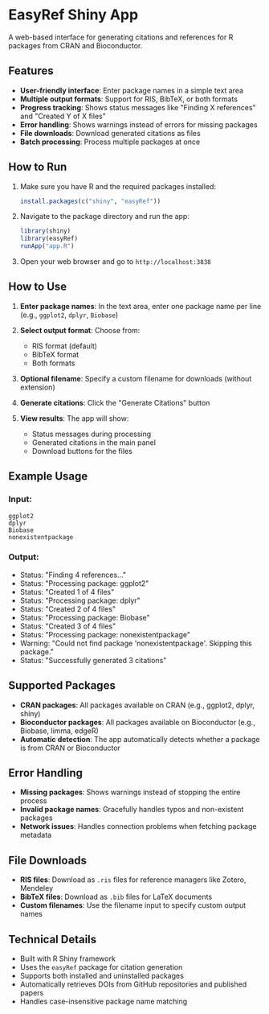 # EasyRef Shiny App

A web-based interface for generating citations and references for R packages from CRAN and Bioconductor.

## Features

- **User-friendly interface**: Enter package names in a simple text area
- **Multiple output formats**: Support for RIS, BibTeX, or both formats
- **Progress tracking**: Shows status messages like "Finding X references" and "Created Y of X files"
- **Error handling**: Shows warnings instead of errors for missing packages
- **File downloads**: Download generated citations as files
- **Batch processing**: Process multiple packages at once

## How to Run

1. Make sure you have R and the required packages installed:
   ```r
   install.packages(c("shiny", "easyRef"))
   ```

2. Navigate to the package directory and run the app:
   ```r
   library(shiny)
   library(easyRef)
   runApp("app.R")
   ```

3. Open your web browser and go to `http://localhost:3838`

## How to Use

1. **Enter package names**: In the text area, enter one package name per line (e.g., `ggplot2`, `dplyr`, `Biobase`)

2. **Select output format**: Choose from:
   - RIS format (default)
   - BibTeX format
   - Both formats

3. **Optional filename**: Specify a custom filename for downloads (without extension)

4. **Generate citations**: Click the "Generate Citations" button

5. **View results**: The app will show:
   - Status messages during processing
   - Generated citations in the main panel
   - Download buttons for the files

## Example Usage

### Input:
```
ggplot2
dplyr
Biobase
nonexistentpackage
```

### Output:
- Status: "Finding 4 references..."
- Status: "Processing package: ggplot2"
- Status: "Created 1 of 4 files"
- Status: "Processing package: dplyr"
- Status: "Created 2 of 4 files"
- Status: "Processing package: Biobase"
- Status: "Created 3 of 4 files"
- Status: "Processing package: nonexistentpackage"
- Warning: "Could not find package 'nonexistentpackage'. Skipping this package."
- Status: "Successfully generated 3 citations"

## Supported Packages

- **CRAN packages**: All packages available on CRAN (e.g., ggplot2, dplyr, shiny)
- **Bioconductor packages**: All packages available on Bioconductor (e.g., Biobase, limma, edgeR)
- **Automatic detection**: The app automatically detects whether a package is from CRAN or Bioconductor

## Error Handling

- **Missing packages**: Shows warnings instead of stopping the entire process
- **Invalid package names**: Gracefully handles typos and non-existent packages
- **Network issues**: Handles connection problems when fetching package metadata

## File Downloads

- **RIS files**: Download as `.ris` files for reference managers like Zotero, Mendeley
- **BibTeX files**: Download as `.bib` files for LaTeX documents
- **Custom filenames**: Use the filename input to specify custom output names

## Technical Details

- Built with R Shiny framework
- Uses the `easyRef` package for citation generation
- Supports both installed and uninstalled packages
- Automatically retrieves DOIs from GitHub repositories and published papers
- Handles case-insensitive package name matching